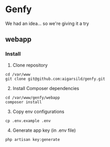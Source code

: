# Genfy

We had an idea... so we're giving it a try

## webapp

### Install
1. Clone repository
```
cd /var/www
git clone git@github.com:aigarsild/genfy.git
```
2. Install Composer dependencies
```
cd /var/www/genfy/webapp
composer install
```
3. Copy env configurations
```
cp .env.example .env
```
4. Generate app key (in .env file)
```
php artisan key:generate
```
